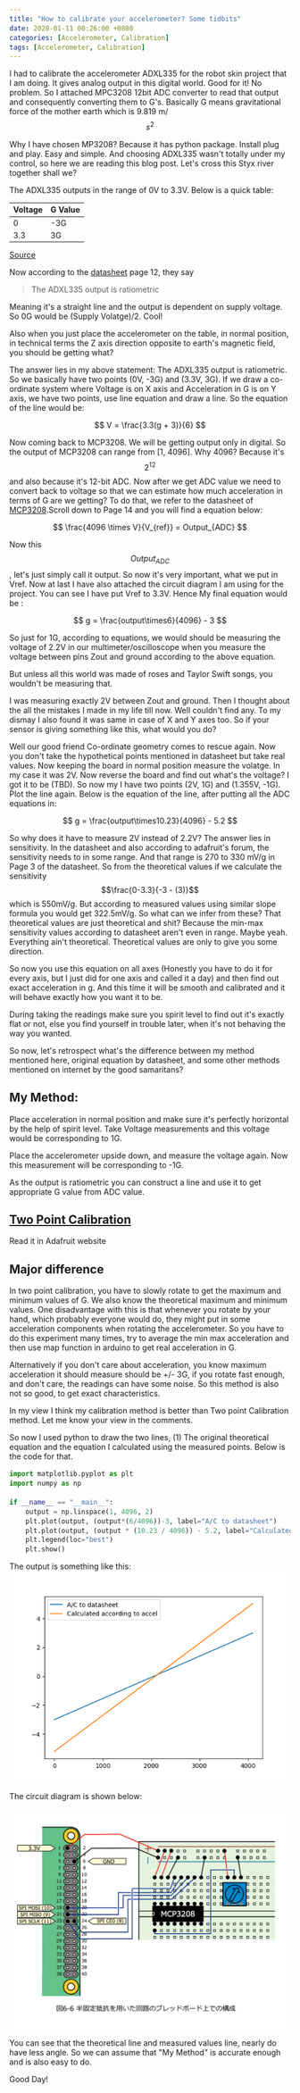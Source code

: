 ```yaml
---
title: "How to calibrate your accelerometer? Some tidbits"  
date: 2020-01-11 00:26:00 +0800  
categories: [Accelerometer, Calibration]  
tags: [Accelerometer, Calibration]  
---
```


I had to calibrate the accelerometer ADXL335 for the robot skin project that I am doing. It gives analog output in this digital world. Good for it! No problem. So I attached MPC3208 12bit ADC converter to read that output and consequently converting them to G's. Basically G means gravitational force of the mother earth which is 9.819 m/$$s^2$$

Why I have chosen MP3208? Because it has python package. Install plug and play. Easy and simple. And choosing ADXL335 wasn't totally under my control, so here we are reading this blog post. Let's cross this Styx river together shall we?

The ADXL335 outputs in the range of 0V to 3.3V. Below is a quick table:

| Voltage | G Value |
|---------|---------|
| 0       | -3G     |
| 3.3     | 3G      |

[Source](https://www.adafruit.com/product/163)

Now according to the [datasheet](https://www.analog.com/media/en/technical-documentation/data-sheets/ADXL335.pdf) page 12, they say

> The ADXL335 output is ratiometric

Meaning it's a straight line and the output is dependent on supply voltage. So 0G would be (Supply Volatge)/2. Cool!

Also when you just place the accelerometer on the table, in normal position, in technical terms the Z axis direction opposite to earth's magnetic field, you should be getting what?

The answer lies in my above statement: The ADXL335 output is ratiometric. So we basically have two points (0V, -3G) and (3.3V, 3G). If we draw a co-ordinate system where Voltage is on X axis and Acceleration in G is on Y axis, we have two points, use line equation and draw a line. So the equation of the line would be:

$$
V = \frac{3.3(g + 3)}{6}
$$

Now coming back to MCP3208. We will be getting output only in digital. So the output of MCP3208 can range from [1, 4096]. Why 4096? Because it's $$2^{12}$$ and also because it's 12-bit ADC. Now after we get ADC value we need to convert back to voltage so that we can estimate how much acceleration in terms of G are we getting? To do that, we refer to the datasheet of [MCP3208](https://ww1.microchip.com/downloads/en/DeviceDoc/21298c.pdf).Scroll down to Page 14 and you will find a equation below:

$$
\frac{4096 \times V}{V_{ref}} = Output_{ADC}
$$

Now this $$Output_{ADC}$$, let's just simply call it output. So now it's very important, what we put in Vref. Now at last I have also attached the circuit diagram I am using for the project. You can see I have put Vref to 3.3V. Hence My final equation would be :

$$
g = \frac{output\times6}{4096} - 3
$$

So just for 1G, according to equations, we would should be measuring the voltage of 2.2V in our multimeter/oscilloscope when you measure the voltage between pins Zout and ground according to the above equation.

But unless all this world was made of roses and Taylor Swift songs, you wouldn't be measuring that.

I was measuring exactly 2V between Zout and ground. Then I thought about the all the mistakes I made in my life till now. Well couldn't find any. To my dismay I also found it was same in case of X and Y axes too. So if your sensor is giving something like this, what would you do?

Well our good friend Co-ordinate geometry comes to rescue again. Now you don't take the hypothetical points mentioned in datasheet but take real values. Now keeping the board in normal position measure the volatge. In my case it was 2V. Now reverse the board and find out what's the voltage? I got it to be (TBD). So now my I have two points (2V, 1G) and (1.355V, -1G). Plot the line again. Below is the equation of the line, after putting all the ADC equations in:

$$
g = \frac{output\times10.23}{4096} - 5.2
$$

So why does it have to measure 2V instead of 2.2V? The answer lies in sensitivity. In the datasheet and also according to adafruit's forum, the sensitivity needs to in some range. And that range is 270 to 330 mV/g in Page 3 of the datasheet. So from the theoretical values if we calculate the sensitivity $$\frac{0-3.3}{-3 - (3)}$$ which is 550mV/g. But according to measured values using similar slope formula you would get 322.5mV/g. So what can we infer from these? That theoretical values are just theoretical and shit? Because the min-max sensitivity values according to datasheet aren't even in range. Maybe yeah. Everything ain't theoretical. Theoretical values are only to give you some direction.

So now you use this equation on all axes (Honestly you have to do it for every axis, but I just did for one axis and called it a day) and then find out exact acceleration in g. And this time it will be smooth and calibrated and it will behave exactly how you want it to be.

During taking the readings make sure you spirit level to find out it's exactly flat or not, else you find yourself in trouble later, when it's not behaving the way you wanted.

So now, let's retrospect what's the difference between my method mentioned here, original equation by datasheet, and some other methods mentioned on internet by the good samaritans?

## My Method:

Place acceleration in normal position and make sure it's perfectly horizontal by the help of spirit level. Take Voltage measurements and this voltage would be corresponding to 1G.

Place the accelerometer upside down, and measure the voltage again. Now this measurement will be corresponding to -1G.

As the output is ratiometric you can construct a line and use it to get appropriate G value from ADC value.

## [Two Point Calibration](https://learn.adafruit.com/calibrating-sensors/two-point-calibration)

Read it in Adafruit website

## Major difference

In two point calibration, you have to slowly rotate to get the maximum and minimum values of G. We also know the theoretical maximum and minimum values. One disadvantage with this is that whenever you rotate by your hand, which probably everyone would do, they might put in some acceleration components when rotating the accelerometer. So you have to do this experiment many times, try to average the min max acceleration and then use map function in arduino to get real acceleration in G.

Alternatively if you don't care about acceleration, you know maximum acceleration it should measure should be +/- 3G, if you rotate fast enough, and don't care, the readings can have some noise. So this method is also not so good, to get exact characteristics.

In my view I think my calibration method is better than Two point Calibration method. Let me know your view in the comments.

So now I used python to draw the two lines, (1) The original theoretical equation and the equation I calculated using the measured points. Below is the code for that.

```python
import matplotlib.pyplot as plt
import numpy as np

if __name__ == "__main__":
    output = np.linspace(1, 4096, 2)
    plt.plot(output, (output*(6/4096))-3, label="A/C to datasheet")
    plt.plot(output, (output * (10.23 / 4096)) - 5.2, label="Calculated according to accel")
    plt.legend(loc="best")
    plt.show()

```

The output is something like this:
![Theoretical Vs Real](/assets/img/accel_calibration/real_vs_calculated.png)

The circuit diagram is shown below:

![Circuit Diagram](/assets/img/accel_calibration/circuit_diagram.png)

You can see that the theoretical line and measured values line, nearly do have less angle. So we can assume that "My Method" is accurate enough and is also easy to do.

Good Day!
